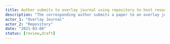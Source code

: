 ```yaml
---
title: Author submits to overlay journal using repository to host resource and reviews
description: "The corresponding author submits a paper to an overlay journal. The journal deposits the paper in a repository and arranges reviews. The reviews are deposited in the repository"
actor_1: "Overlay Journal"
actor_2: "Repository"
date: "2021-03-08"
status: [review,draft]
---
```


